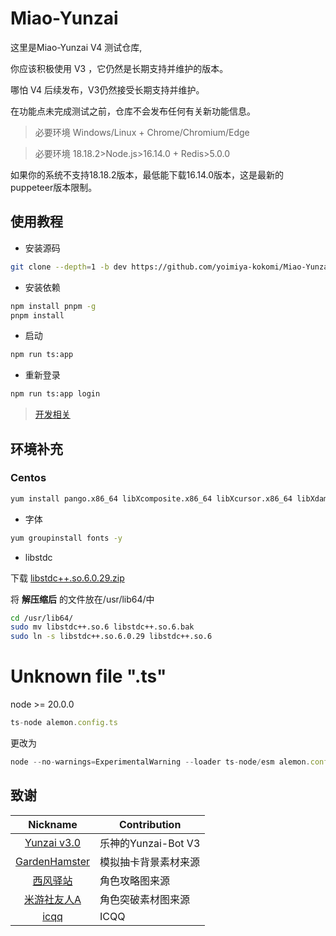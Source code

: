 # Miao-Yunzai

这里是Miao-Yunzai V4 测试仓库,

你应该积极使用 V3 ，它仍然是长期支持并维护的版本。

哪怕 V4 后续发布，V3仍然接受长期支持并维护。

在功能点未完成测试之前，仓库不会发布任何有关新功能信息。

> 必要环境 Windows/Linux + Chrome/Chromium/Edge

> 必要环境 18.18.2>Node.js>16.14.0 + Redis>5.0.0

如果你的系统不支持18.18.2版本，最低能下载16.14.0版本，这是最新的puppeteer版本限制。

## 使用教程

- 安装源码

```sh
git clone --depth=1 -b dev https://github.com/yoimiya-kokomi/Miao-Yunzai.git
```

- 安装依赖

```sh
npm install pnpm -g
pnpm install
```

- 启动

```sh
npm run ts:app
```

- 重新登录

```sh
npm run ts:app login
```

> [开发相关](./DEV.md)

## 环境补充

### Centos

```sh
yum install pango.x86_64 libXcomposite.x86_64 libXcursor.x86_64 libXdamage.x86_64 libXext.x86_64 libXi.x86_64 libXtst.x86_64 cups-libs.x86_64 libXScrnSaver.x86_64 libXrandr.x86_64 GConf2.x86_64 alsa-lib.x86_64 atk.x86_64 gtk3.x86_64 -y
```

- 字体

```sh
yum groupinstall fonts -y
```

- libstdc

下载 [libstdc++.so.6.0.29.zip](https://baiyin1314.lanzouq.com/i8Nr21ig8hyf)

将 **解压缩后** 的文件放在/usr/lib64/中

```sh
cd /usr/lib64/
sudo mv libstdc++.so.6 libstdc++.so.6.bak
sudo ln -s libstdc++.so.6.0.29 libstdc++.so.6
```

# Unknown file ".ts"

node >= 20.0.0

```ts
ts-node alemon.config.ts
```

更改为

```ts
node --no-warnings=ExperimentalWarning --loader ts-node/esm alemon.config.ts
```

## 致谢

|                           Nickname                            | Contribution         |
| :-----------------------------------------------------------: | -------------------- |
|      [Yunzai v3.0](https://gitee.com/le-niao/Yunzai-Bot)      | 乐神的Yunzai-Bot V3  |
| [GardenHamster](https://github.com/GardenHamster/GenshinPray) | 模拟抽卡背景素材来源 |
|    [西风驿站](https://bbs.mihoyo.com/ys/collection/839181)    | 角色攻略图来源       |
|  [米游社友人A](https://bbs.mihoyo.com/ys/collection/428421)   | 角色突破素材图来源   |
|            [icqq](https://github.com/icqqjs/icqq)             | ICQQ                 |
